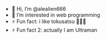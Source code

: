  - 👋 Hi, I’m @alealien666
 - 👀 I’m interested in web programming
 - ⚡ Fun fact: i like tokusatsu 🗿🗿🗿
 - ⚡ Fun fact 2: actually I am Ultraman

<!---
alealien666/alealien666 is a ✨ special ✨ repository because its `README.md` (this file) appears on your GitHub profile.
You can click the Preview link to take a look at your changes.
--->
		
